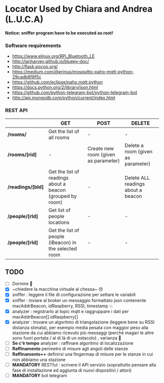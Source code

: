 # Locator Used by Chiara and Andrea (L.U.C.A)

**Notice: sniffer program have to be executed as root!**

### Software requirements
* https://www.elinux.org/RPi_Bluetooth_LE
* http://ianharvey.github.io/bluepy-doc/
* http://flask.pocoo.org/
* https://medium.com/@erinus/mosquitto-paho-mqtt-python-29cadb6f8f5c
* https://github.com/eclipse/paho.mqtt.python
* https://docs.python.org/2/library/json.html
* https://github.com/python-telegram-bot/python-telegram-bot
* http://api.mongodb.com/python/current/index.html

### REST API
||GET|POST|DELETE|
|---|---|---|---|
|**/rooms/**|Get the list of all rooms|-|-|
|**/rooms/[rid]**|-|Create new room (given as parameter)|Delete a room (given as parameter)|
|**/readings/[bId]**|Get the list of readings about a beacon (grouped by room)|-|Delete ALL readings about a beacon|
|**/people/[rId]**|Get list of people locations|-|-|
|**/people/[rId]**|Get the list of people (iBeacon) in the selected room|-|-|

## TODO
- [ ] Dormire :lollipop:
- [x] ~chiedere la macchina virtuale al chessa~ :disappointed:
- [x] sniffer  : leggere il file di configurazione per settare le variabili
- [X] sniffer  : inviare al broker un messaggio formattato json contenente macAddrBeacon, idRaspberry, RSSI, timestamp :collision:
- [X] analyzer : registrarlo al topic mqtt e raggruppare i dati per macAddrBeacon[].idRaspberry[]
- [X] analyzer : trovare un algoritmo di triangolazione (leggere bene su RSSI distanza stimata), per esempio media pesata con maggior peso alla stazione da cui abbiamo ricevuto più messaggi (perché magari le altre sono fuori portata / al di là di un ostacolo) , varianza :tractor:
- [ ] **Se c'è tempo** analyzer : raffinare algoritmo di localizzazione
- [ ] **Raffinamento** perimetro di misure agli angoli delle stanze
- [ ] **Raffinamento++** definirsi una fingermap di misure per le stanze in cui non abbiamo una stazione
- [ ] **MANDATORY** RESTful : scrivere il API servizio (soprattutto pensare alla fase di installazione ed aggiunta di nuovi dispositivi / attori)
- [ ] **MANDATORY** bot telegram
